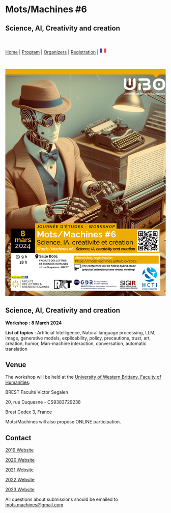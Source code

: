 # Mots/Machines #6
## Science, AI, Creativity and creation

<br>

[Home](index) | [Program](program) | [Organizers](orga) | [Registration](registration) | [<img src="FR.png" width="20">](../fr)

<br> 

![MM-terminologie](../mots-machines.png)

## Science, AI, Creativity and creation

**Workshop : 8 March 2024**

**List of topics** : 
Artificial Intelligence, Natural language processing, LLM, image, generative models, explicability, policy, precautions, trust, art, creation, humor, Man-machine interaction, conversation, automatic translation

## Venue
The workshop will be held at the [University of Western Brittany, Faculty of Humanities](https://www.univ-brest.fr/UFR-Lettres-et-Sciences-Humaines):

BREST Faculté Victor Segalen

20, rue Duquesne - CS9383729238

Brest Cedex 3, France

Mots/Machines will also propose ONLINE participation.

## Contact

[2019 Website](https://motsmachines.github.io/2019)

[2020 Website](https://motsmachines.github.io/2020)

[2021 Website](https://motsmachines.github.io/2021)

[2022 Website](https://motsmachines.github.io/2022)

[2023 Website](https://motsmachines.github.io/2023)

All questions about submissions should be emailed to [mots.machines@gmail.com](mailto:mots.machines@gmail.com)

